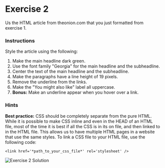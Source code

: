Exercise 2
==========

Us the HTML article from theonion.com that you just formatted from exercise 1.

### Instructions ###

Style the article using the following:

1. Make the main headline dark green.
2. Use the font family "Georgia" for the main headline and the subheadline.
3. Center the text of the main headline and the subheadline.
4. Make the paragraphs have a line height of 19 pixels.
5. Remove the underline from the links.
6. Make the "You might also like" label all uppercase.
7. **Bonus:** Make an underline appear when you hover over a link.

### Hints ###

**Best practice:** CSS should be completely separate from the pure HTML. While it is possible to make CSS inline and even in the HEAD of an HTML file, most of the time it is best if all the CSS is in its on file, and then linked to in the HTML file. This allows us to have multiple HTML pages in a website that use the same styles. To link a CSS file to your HTML file, use the following code:

`<link href='*path_to_your_css_file*' rel='stylesheet' />`

![Exercise 2 Solution](https://raw.githubusercontent.com/CodingCampus/intro-exercises/exercise2/extras/exercise2-solution.png)